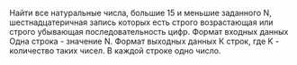 Найти все натуральные числа, большие 15 и меньшие заданного N,
шестнадцатеричная запись которых есть строго возрастающая или строго
убывающая последовательность цифр.
Формат входных данных
Одна строка - значение N.
Формат выходных данных
К строк, где K - количество таких чисел. В каждой строке одно число.
